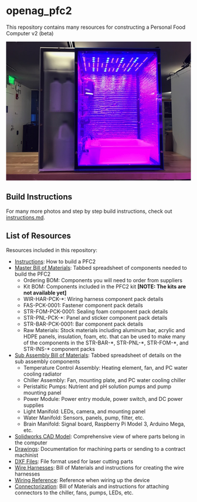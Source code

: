 # openag_pfc2
This repository contains many resources for constructing a Personal Food Computer v2 (beta)

![pfc2](photos/pfc2.small.JPG)

## Build Instructions

For many more photos and step by step build instructions, check out
[instructions.md](instructions.md).

## List of Resources

Resources included in this repository:
 - [Instructions](instructions.md): How to build a PFC2
 - [Master Bill of Materials](BOM-MASTER.xlsx): Tabbed spreadsheet of components needed to
   build the PFC2
    - Ordering BOM: Components you will need to order from suppliers
    - Kit BOM: Components included in the PFC2 kit **\[NOTE: The kits are not available yet\]**
    - WIR-HAR-PCK-\*: Wiring harness component pack details
    - FAS-PCK-0001: Fastener component pack details
    - STR-FOM-PCK-0001: Sealing foam component pack details
    - STR-PNL-PCK-\*: Panel and sticker component pack details
    - STR-BAR-PCK-0001: Bar component pack details
    - Raw Materials: Stock materials including aluminum bar, acrylic and HDPE panels,
      insulation, foam, etc. that can be used to make many of the components in the
      STR-BAR-\*, STR-PNL-\*, STR-FOM-\*, and STR-INS-\* component packs
 - [Sub Assembly Bill of Materials](Sub%20Assembly%20BOM's.xlsx): Tabbed spreadsheet of
   details on the sub assembly components
    - Temperature Control Assembly: Heating element, fan, and PC water cooling radiator
    - Chiller Assembly: Fan, mounting plate, and PC water cooling chiller
    - Peristaltic Pumps: Nutrient and pH solution pumps and pump mounting panel
    - Power Module: Power entry module, power switch, and DC power supplies
    - Light Manifold: LEDs, camera, and mounting panel
    - Water Manifold: Sensors, panels, pump, filter, etc.
    - Brain Manifold: Signal board, Raspberry Pi Model 3, Arduino Mega, etc.
 - [Solidworks CAD Model](Openag%20PFC%20V2%201-3-17/GrabCAD): Comprehensive view of where
   parts belong in the computer
 - [Drawings](Openag%20PFC%20V2%201-3-17/GrabCAD): Documentation for machining parts or
   sending to a contract machinist
 - [DXF Files](Openag%20PFC%20V2%201-3-17/GrabCAD): File format used for laser cutting parts
 - [Wire Harnesses](Wire%20Harnesses.xlsx): Bill of Materials and instructions for creating
   the wire harnesses
 - [Wiring Reference](Wiring%20Reference.xlsx): Reference when wiring up the device
 - [Connectorization](Connectorization.xlsx): Bill of Materials and instructions for
   attaching connectors to the chiller, fans, pumps, LEDs, etc.
